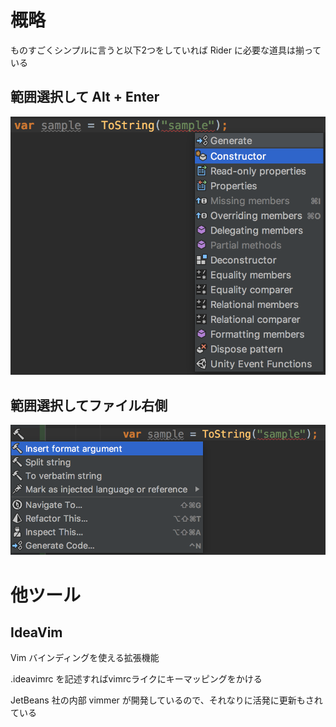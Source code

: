 # 概略

ものすごくシンプルに言うと以下2つをしていれば Rider に必要な道具は揃っている

## 範囲選択して Alt + Enter

![](../images/rider/show-intention-actions.png)

## 範囲選択してファイル右側

![](../images/rider/inplace-refactoring.png)

# 他ツール

## IdeaVim

Vim バインディングを使える拡張機能

.ideavimrc を記述すればvimrcライクにキーマッピングをかける

JetBeans 社の内部 vimmer が開発しているので、それなりに活発に更新もされている
